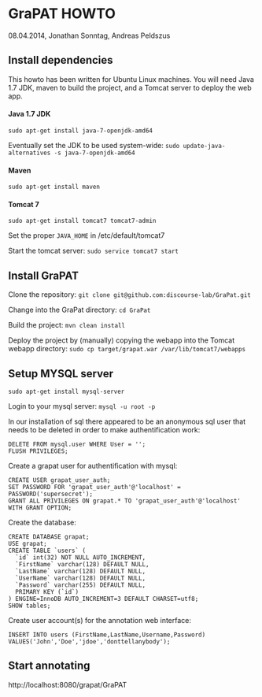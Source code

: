 GraPAT HOWTO
============
08.04.2014, Jonathan Sonntag, Andreas Peldszus



Install dependencies
--------------------

This howto has been written for Ubuntu Linux machines. You will need Java 1.7 JDK, maven to build the project, and a Tomcat server to deploy the web app.

#### Java 1.7 JDK
`sudo apt-get install java-7-openjdk-amd64`

Eventually set the JDK to be used system-wide:
`sudo update-java-alternatives -s java-7-openjdk-amd64`

#### Maven
`sudo apt-get install maven`

#### Tomcat 7
`sudo apt-get install tomcat7 tomcat7-admin`

Set the proper `JAVA_HOME` in /etc/default/tomcat7

Start the tomcat server:
`sudo service tomcat7 start`



Install GraPAT
--------------

Clone the repository:
`git clone git@github.com:discourse-lab/GraPat.git`

Change into the GraPat directory:
`cd GraPat`

Build the project:
`mvn clean install`

Deploy the project by (manually) copying the webapp into the Tomcat webapp directory:
`sudo cp target/grapat.war /var/lib/tomcat7/webapps`



Setup MYSQL server
------------------

`sudo apt-get install mysql-server`

Login to your mysql server:
`mysql -u root -p`

In our installation of sql there appeared to be an anonymous sql user that needs to be deleted in order to make authentification work:
```
DELETE FROM mysql.user WHERE User = '';
FLUSH PRIVILEGES;
```

Create a grapat user for authentification with mysql:
```
CREATE USER grapat_user_auth;
SET PASSWORD FOR 'grapat_user_auth'@'localhost' = PASSWORD('supersecret');
GRANT ALL PRIVILEGES ON grapat.* TO 'grapat_user_auth'@'localhost' WITH GRANT OPTION;
```

Create the database:
```
CREATE DATABASE grapat;
USE grapat;
CREATE TABLE `users` (
  `id` int(32) NOT NULL AUTO_INCREMENT,
  `FirstName` varchar(128) DEFAULT NULL,
  `LastName` varchar(128) DEFAULT NULL,
  `UserName` varchar(128) DEFAULT NULL,
  `Password` varchar(255) DEFAULT NULL,
  PRIMARY KEY (`id`)
) ENGINE=InnoDB AUTO_INCREMENT=3 DEFAULT CHARSET=utf8;
SHOW tables;
```

Create user account(s) for the annotation web interface:
```
INSERT INTO users (FirstName,LastName,Username,Password) VALUES('John','Doe','jdoe','donttellanybody');
```


Start annotating
----------------

http://localhost:8080/grapat/GraPAT
